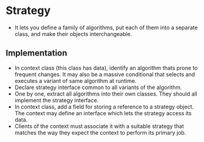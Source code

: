 # Strategy

- It lets you define a family of algorithms, put each of them into a separate class, and make their objects interchangeable.

## Implementation

- In context class (this class has data), identify an algorithm thats prone to frequent changes. It may also be a massive conditional that selects and executes a variant of same algorithm at runtime.
- Declare strategy interface common to all variants of the algorithm.
- One by one, extract all algorithms into their own classes. They should all implement the strategy interface.
- In context class, add a field for storing a reference to a strategy object. The context may define an interface which lets the strategy access its data.
- Clients of the context must associate it with a suitable strategy that matches the way they expect the context to perform its primary job.
